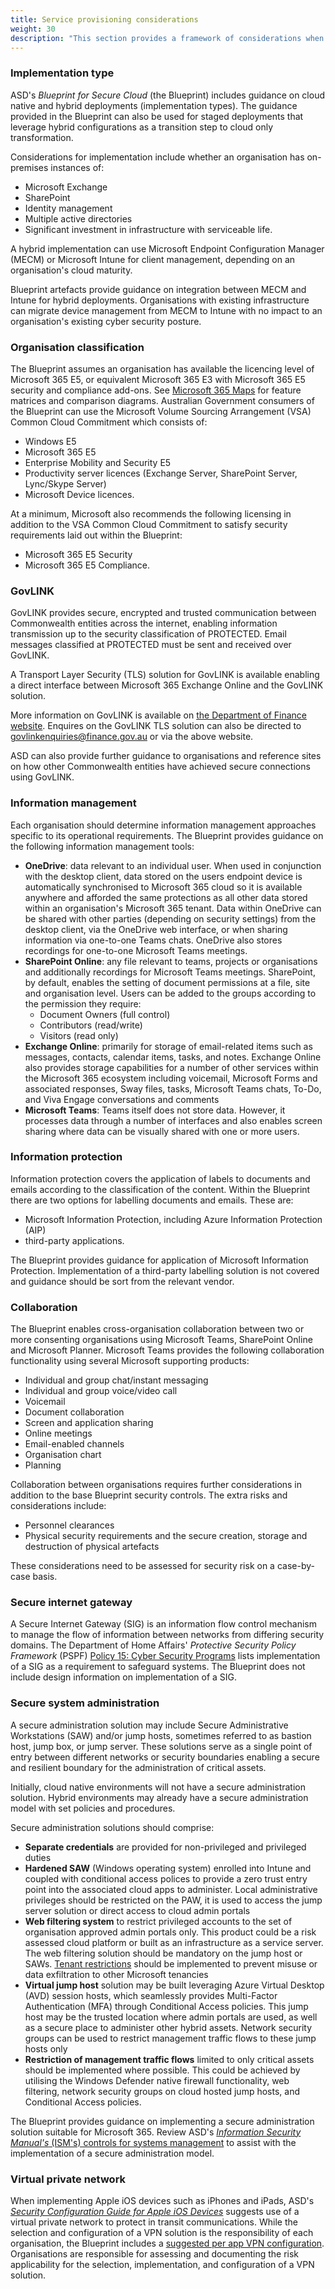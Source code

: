 ```yaml
---
title: Service provisioning considerations
weight: 30
description: "This section provides a framework of considerations when looking at provisioning new Microsoft 365 services associated with system(s) built on ASD's Blueprint for Secure Cloud."
---
```


### Implementation type

ASD's _Blueprint for Secure Cloud_ (the Blueprint) includes guidance on cloud native and hybrid deployments (implementation types). The guidance provided in the Blueprint can also be used for staged deployments that leverage hybrid configurations as a transition step to cloud only transformation.

Considerations for implementation include whether an organisation has on-premises instances of:

- Microsoft Exchange
- SharePoint
- Identity management
- Multiple active directories
- Significant investment in infrastructure with serviceable life.

A hybrid implementation can use Microsoft Endpoint Configuration Manager (MECM) or Microsoft Intune for client management, depending on an organisation's cloud maturity.

Blueprint artefacts provide guidance on integration between MECM and Intune for hybrid deployments. Organisations with existing infrastructure can migrate device management from MECM to Intune with no impact to an organisation's existing cyber security posture.

### Organisation classification

The Blueprint assumes an organisation has available the licencing level of Microsoft 365 E5, or equivalent Microsoft 365 E3 with Microsoft 365 E5 security and compliance add-ons. See [Microsoft 365 Maps](https://m365maps.com) for feature matrices and comparison diagrams. Australian Government consumers of the Blueprint can use the Microsoft Volume Sourcing Arrangement (VSA) Common Cloud Commitment which consists of:

- Windows E5
- Microsoft 365 E5
- Enterprise Mobility and Security E5
- Productivity server licences (Exchange Server, SharePoint Server, Lync/Skype Server)
- Microsoft Device licences.

At a minimum, Microsoft also recommends the following licensing in addition to the VSA Common Cloud Commitment to satisfy security requirements laid out within the Blueprint:

- Microsoft 365 E5 Security
- Microsoft 365 E5 Compliance.

### GovLINK

GovLINK provides secure, encrypted and trusted communication between Commonwealth entities across the internet, enabling information transmission up to the security classification of PROTECTED. Email messages classified at PROTECTED must be sent and received over GovLINK.

A Transport Layer Security (TLS) solution for GovLINK is available enabling a direct interface between Microsoft 365 Exchange Online and the GovLINK solution.

More information on GovLINK is available on [the Department of Finance website](https://www.finance.gov.au/government/whole-government-information-communications-technology-services/govlink). Enquires on the GovLINK TLS solution can also be directed to [govlinkenquiries@finance.gov.au](mailto:govlinkenquiries@finance.gov.au) or via the above website.

ASD can also provide further guidance to organisations and reference sites on how other Commonwealth entities have achieved secure connections using GovLINK.

### Information management

Each organisation should determine information management approaches specific to its operational requirements. The Blueprint provides guidance on the following information management tools:

- **OneDrive**: data relevant to an individual user. When used in conjunction with the desktop client, data stored on the users endpoint device is automatically synchronised to Microsoft 365 cloud so it is available anywhere and afforded the same protections as all other data stored within an organisation's Microsoft 365 tenant. Data within OneDrive can be shared with other parties (depending on security settings) from the desktop client, via the OneDrive web interface, or when sharing information via one-to-one Teams chats. OneDrive also stores recordings for one-to-one Microsoft Teams meetings.
- **SharePoint Online**: any file relevant to teams, projects or organisations and additionally recordings for Microsoft Teams meetings. SharePoint, by default, enables the setting of document permissions at a file, site and organisation level. Users can be added to the groups according to the permission they require:
  - Document Owners (full control)
  - Contributors (read/write)
  - Visitors (read only)
- **Exchange Online**: primarily for storage of email-related items such as messages, contacts, calendar items, tasks, and notes. Exchange Online also provides storage capabilities for a number of other services within the Microsoft 365 ecosystem including voicemail, Microsoft Forms and associated responses, Sway files, tasks, Microsoft Teams chats, To-Do, and Viva Engage conversations and comments
- **Microsoft Teams**: Teams itself does not store data. However, it processes data through a number of interfaces and also enables screen sharing where data can be visually shared with one or more users.

### Information protection

Information protection covers the application of labels to documents and emails according to the classification of the content. Within the Blueprint there are two options for labelling documents and emails. These are:

- Microsoft Information Protection, including Azure Information Protection (AIP)
- third-party applications.

The Blueprint provides guidance for application of Microsoft Information Protection. Implementation of a third-party labelling solution is not covered and guidance should be sort from the relevant vendor.

### Collaboration

The Blueprint enables cross-organisation collaboration between two or more consenting organisations using Microsoft Teams, SharePoint Online and Microsoft Planner. Microsoft Teams provides the following collaboration functionality using several Microsoft supporting products:

- Individual and group chat/instant messaging
- Individual and group voice/video call
- Voicemail
- Document collaboration
- Screen and application sharing
- Online meetings
- Email-enabled channels
- Organisation chart
- Planning

Collaboration between organisations requires further considerations in addition to the base Blueprint security controls. The extra risks and considerations include:

- Personnel clearances
- Physical security requirements and the secure creation, storage and destruction of physical artefacts

These considerations need to be assessed for security risk on a case-by-case basis.

### Secure internet gateway

A Secure Internet Gateway (SIG) is an information flow control mechanism to manage the flow of information between networks from differing security domains. The Department of Home Affairs' _Protective Security Policy Framework_ (PSPF) [Policy 15: Cyber Security Programs](https://www.protectivesecurity.gov.au/system/files/2024-11/pspf-release-2024.pdf) lists implementation of a SIG as a requirement to safeguard systems. The Blueprint does not include design information on implementation of a SIG.

### Secure system administration

A secure administration solution may include Secure Administrative Workstations (SAW) and/or jump hosts, sometimes referred to as bastion host, jump box, or jump server. These solutions serve as a single point of entry between different networks or security boundaries enabling a secure and resilient boundary for the administration of critical assets.

Initially, cloud native environments will not have a secure administration solution. Hybrid environments may already have a secure administration model with set policies and procedures.

Secure administration solutions should comprise:

- **Separate credentials** are provided for non-privileged and privileged duties
- **Hardened SAW** (Windows operating system) enrolled into Intune and coupled with conditional access polices to provide a zero trust entry point into the associated cloud apps to administer. Local administrative privileges should be restricted on the PAW, it is used to access the jump server solution or direct access to cloud admin portals
- **Web filtering system** to restrict privileged accounts to the set of organisation approved admin portals only. This product could be a risk assessed cloud platform or built as an infrastructure as a service server. The web filtering solution should be mandatory on the jump host or SAWs. [Tenant restrictions](https://learn.microsoft.com/entra/identity/enterprise-apps/tenant-restrictions) should be implemented to prevent misuse or data exfiltration to other Microsoft tenancies
- **Virtual jump host** solution may be built leveraging Azure Virtual Desktop (AVD) session hosts, which seamlessly provides Multi-Factor Authentication (MFA) through Conditional Access policies. This jump host may be the trusted location where admin portals are used, as well as a secure place to administer other hybrid assets. Network security groups can be used to restrict management traffic flows to these jump hosts only
- **Restriction of management traffic flows** limited to only critical assets should be implemented where possible. This could be achieved by utilising the Windows Defender native firewall functionality, web filtering, network security groups on cloud hosted jump hosts, and Conditional Access policies.

The Blueprint provides guidance on implementing a secure administration solution suitable for Microsoft 365. Review ASD's [_Information Security Manual's_ (ISM's) controls for systems management](https://www.cyber.gov.au/acsc/view-all-content/publications/secure-administration) to assist with the implementation of a secure administration model.

### Virtual private network

When implementing Apple iOS devices such as iPhones and iPads, ASD's [_Security Configuration Guide for Apple iOS Devices_](https://www.cyber.gov.au/acsc/view-all-content/publications/security-configuration-guide-apple-ios-14-devices) suggests use of a virtual private network to protect in transit communications. While the selection and configuration of a VPN solution is the responsibility of each organisation, the Blueprint includes a [suggested per app VPN configuration](/configuration). Organisations are responsible for assessing and documenting the risk applicability for the selection, implementation, and configuration of a VPN solution.
